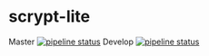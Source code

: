 # scrypt-lite

Master [![pipeline status](https://gitlab.com/leonlatsch/scrypt-lite/badges/master/pipeline.svg)](https://gitlab.com/leonlatsch/scrypt-lite/commits/master)
Develop [![pipeline status](https://gitlab.com/leonlatsch/scrypt-lite/badges/develop/pipeline.svg)](https://gitlab.com/leonlatsch/scrypt-lite/commits/develop)

